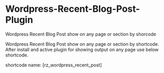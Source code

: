 # Wordpress-Recent-Blog-Post-Plugin
Wordpress Recent Blog Post show on any page or section by shorcode

Wordpress Recent Blog Post show on any page or section by shortcode. After install and active plugin for showing output on any page use below shortcode.

shortcode name: [rz_wordpress_recent_post]
